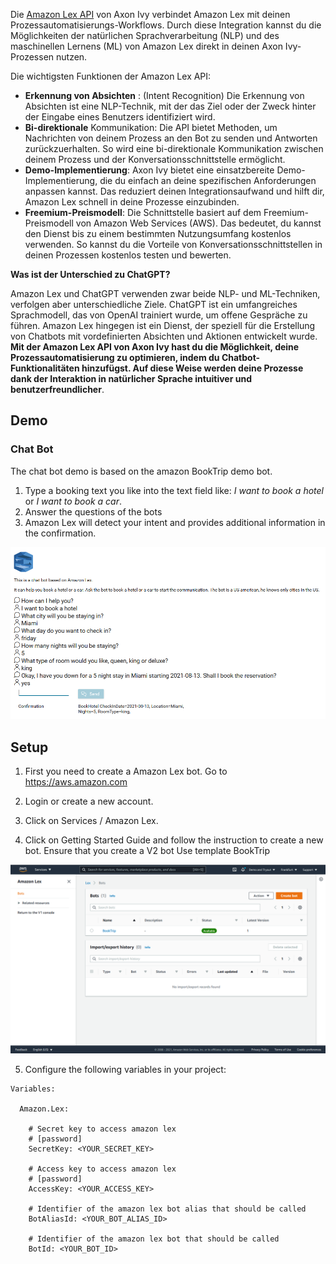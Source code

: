 Die [Amazon Lex API](https://aws.amazon.com/lex/) von Axon Ivy verbindet Amazon Lex mit deinen Prozessautomatisierungs-Workflows. Durch diese Integration kannst du die Möglichkeiten der natürlichen Sprachverarbeitung (NLP) und des maschinellen Lernens (ML) von Amazon Lex direkt in deinen Axon Ivy-Prozessen nutzen.

Die wichtigsten Funktionen der Amazon Lex API:

- **Erkennung von Absichten** : (Intent Recognition) Die Erkennung von Absichten ist eine NLP-Technik, mit der das Ziel oder der Zweck hinter der Eingabe eines Benutzers identifiziert wird.
- **Bi-direktionale** Kommunikation: Die API bietet Methoden, um Nachrichten von deinem Prozess an den Bot zu senden  und Antworten zurückzuerhalten. So wird eine bi-direktionale Kommunikation  zwischen deinem Prozess und der Konversationsschnittstelle ermöglicht.
- **Demo-Implementierung**: Axon Ivy bietet eine einsatzbereite Demo-Implementierung, die du einfach an deine spezifischen Anforderungen anpassen kannst. Das reduziert deinen Integrationsaufwand und hilft dir, Amazon Lex schnell in deine Prozesse einzubinden.
- **Freemium-Preismodell**: Die Schnittstelle basiert auf dem Freemium-Preismodell von Amazon Web Services (AWS). Das bedeutet, du kannst den Dienst bis zu einem bestimmten Nutzungsumfang kostenlos verwenden. So kannst du die Vorteile von Konversationsschnittstellen in deinen Prozessen kostenlos testen und bewerten.
  
**Was ist der Unterschied zu ChatGPT?**

Amazon Lex und ChatGPT verwenden zwar beide NLP- und ML-Techniken, verfolgen aber unterschiedliche Ziele. ChatGPT ist ein umfangreiches Sprachmodell, das von OpenAI trainiert wurde, um offene Gespräche zu führen.
Amazon Lex hingegen ist ein Dienst, der speziell für die Erstellung von Chatbots mit vordefinierten  Absichten und Aktionen entwickelt wurde.
**Mit der Amazon Lex API von Axon Ivy hast du die Möglichkeit, deine Prozessautomatisierung
zu optimieren, indem du Chatbot-Funktionalitäten hinzufügst. Auf diese Weise werden deine Prozesse dank der Interaktion in natürlicher Sprache intuitiver und benutzerfreundlicher**.

## Demo

### Chat Bot

The chat bot demo is based on the amazon BookTrip demo bot. 
1. Type a booking text you like into the text field like: _I want to book a hotel_ or _I want to book a car_.
2. Answer the questions of the bots
3. Amazon Lex will detect your intent and provides additional information in the confirmation.

![demo-process](images/lex-demo.png)

## Setup

1. First you need to create a Amazon Lex bot.
   Go to https://aws.amazon.com

2. Login or create a new account.

3. Click on Services / Amazon Lex.

4. Click on Getting Started Guide and follow the instruction to create a new bot. 
  Ensure that you create a V2 bot
  Use template BookTrip
  
![demo-process](images/lex-bot.png)  

5. Configure the following variables in your project:

```
Variables:

  Amazon.Lex:

    # Secret key to access amazon lex
    # [password] 
    SecretKey: <YOUR_SECRET_KEY>
    
    # Access key to access amazon lex
    # [password]
    AccessKey: <YOUR_ACCESS_KEY>
    
    # Identifier of the amazon lex bot alias that should be called
    BotAliasId: <YOUR_BOT_ALIAS_ID>
    
    # Identifier of the amazon lex bot that should be called
    BotId: <YOUR_BOT_ID>
```


